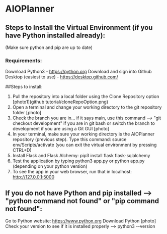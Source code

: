 # AIOPlanner
## Steps to Install the Virtual Environment (if you have Python installed already):
(Make sure python and pip are up to date)
### Requirements:
Download Python3 - https://python.org
Download and sign into Github Desktop (easiest to use) - https://desktop.github.com/

##Steps to install:

1. Pull the repository into a local folder using the Clone Repository option [photo1](github tutorial/cloneRepoOption.png)
2. Open a terminal and change your working directory to the git repository folder [photo]
3. Check the branch you are in... if it says main, use this command --> "git checkout development" if you are in git bash or switch the branch to development if you are using a Git GUI [photo]
4. In your terminal, make sure your working directory is the AIOPlanner repository (previous step). Type this command: source env/Scripts/activate         (you can exit the virtual environment by pressing CTRL+D) 
5. Install Flask and Flask Alchemy: pip3 install flask flask-sqlalchemy 
6. Test the application by typing python3 app.py or python app.py (depending on your python version) 
7. To see the app in your web browser, run that in localhost: http://127.0.0.1:5000

## If you do not have Python and pip installed --> "python command not found" or "pip command not found":
Go to Python website: https://www.python.org
Download Python [photo]
Check your version to see if it is installed properly --> python3 --version
